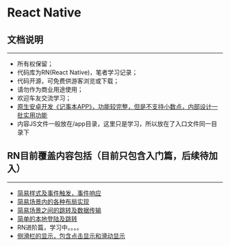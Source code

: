 # React Native
<h2>文档说明</h2>
<hr>
<ul>
<li>所有权保留；</li>
<li>代码库为RN(React Native)，笔者学习记录；</li>
<li>代码开源，可免费供游客浏览或下载；</li>
<li>请勿作为商业用途使用；</li>
<li>欢迎车友交流学习；</li>
<li><a href="https://github.com/student084/AndroidProject/tree/master/SLS60020_07_25">原生安卓开发《记事本APP》，功能较完整，但是不支持小数点，内部设计一批实用功能</a></li>
<li>内容JS文件一般放在/app目录，这里只是学习，所以放在了入口文件同一目录下</li>
</ul>
<h2>RN目前覆盖内容包括（目前只包含入门篇，后续待加入）</h2>
<hr>
<ul>
<li><a href="https://github.com/student084/AndroidProject/tree/master/addSence">简易样式及事件触发，事件响应</a></li>
<li><a href="https://github.com/student084/AndroidProject/tree/master/RNshow">简易场景内的各种布局实现</a></li>
<li><a href="https://github.com/student084/AndroidProject/tree/master/addSence">简易场景之间的跳转及数据传输</a></li>
<li><a href="https://github.com/student084/AndroidProject/tree/master/RNshow">简单的本地登陆及跳转</a></li>
<li>RN进阶篇，学习中。。。。</li>
<li><a href="https://github.com/student084/AndroidProject/tree/master/demo">侧滑栏的显示，包含点击显示和滑动显示</a></li>
</ul>
